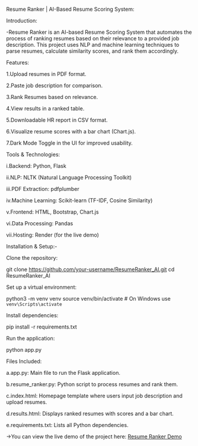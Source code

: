 Resume Ranker | AI-Based Resume Scoring System:

Introduction:

-Resume Ranker is an AI-based Resume Scoring System that automates the process of ranking resumes based on their relevance to a provided job description. This project uses NLP and machine learning techniques to parse resumes, calculate similarity scores, and rank them accordingly.

Features:

1.Upload resumes in PDF format.

2.Paste job description for comparison.

3.Rank Resumes based on relevance.

4.View results in a ranked table.

5.Downloadable HR report in CSV format.

6.Visualize resume scores with a bar chart (Chart.js).

7.Dark Mode Toggle in the UI for improved usability.

Tools & Technologies:

i.Backend: Python, Flask

ii.NLP: NLTK (Natural Language Processing Toolkit)

iii.PDF Extraction: pdfplumber

iv.Machine Learning: Scikit-learn (TF-IDF, Cosine Similarity)

v.Frontend: HTML, Bootstrap, Chart.js

vi.Data Processing: Pandas

vii.Hosting: Render (for the live demo)

Installation & Setup:-

Clone the repository:

git clone https://github.com/your-username/ResumeRanker_AI.git
cd ResumeRanker_AI

Set up a virtual environment:

python3 -m venv venv
source venv/bin/activate  # On Windows use `venv\Scripts\activate`

Install dependencies:

pip install -r requirements.txt

Run the application:

python app.py

Files Included:

a.app.py: Main file to run the Flask application.

b.resume_ranker.py: Python script to process resumes and rank them.

c.index.html: Homepage template where users input job description and upload resumes.

d.results.html: Displays ranked resumes with scores and a bar chart.

e.requirements.txt: Lists all Python dependencies.

->You can view the live demo of the project here: [Resume Ranker Demo](https://resumeranker-ai-wgo1.onrender.com)

